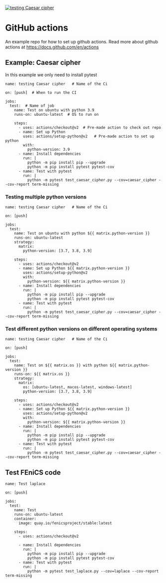 [![testing Caesar cipher](https://github.com/finsberg/2021-12-06-github-actions/actions/workflows/main.yml/badge.svg)](https://github.com/finsberg/2021-12-06-github-actions/actions/workflows/main.yml)

# GitHub actions

An example repo for how to set up github actions. 
Read more about github actions at https://docs.github.com/en/actions


## Example: Caesar cipher
In this example we only need to install pytest

```
name: testing Caesar cipher   # Name of the Ci

on: [push]  # When to run the CI

jobs:
  test:  # Name of job
    name: Test on ubuntu with python 3.9
    runs-on: ubuntu-latest  # OS to run on
    
    steps:
      - uses: actions/checkout@v2  # Pre-made action to check out repo
      - name: Set up Python
        uses: actions/setup-python@v2   # Pre-made action to set up python 
        with:
          python-version: 3.9
      - name: Install dependencies
        run: |
          python -m pip install pip --upgrade
          python -m pip install pytest pytest-cov
      - name: Test with pytest
        run: |
          python -m pytest test_caesar_cipher.py --cov=caesar_cipher --cov-report term-missing
```

### Testing multiple python versions

```
name: testing Caesar cipher   # Name of the Ci

on: [push] 

jobs:
  test:
    name: Test on ubuntu with python ${{ matrix.python-version }}
    runs-on: ubuntu-latest
    strategy:
      matrix:
        python-version: [3.7, 3.8, 3.9]

    steps:
      - uses: actions/checkout@v2
      - name: Set up Python ${{ matrix.python-version }}
        uses: actions/setup-python@v2
        with:
          python-version: ${{ matrix.python-version }}
      - name: Install dependencies
        run: |
          python -m pip install pip --upgrade
          python -m pip install pytest pytest-cov
      - name: Test with pytest
        run: |
          python -m pytest test_caesar_cipher.py --cov=caesar_cipher --cov-report term-missing
```


### Test different python versions on different operating systems


```
name: testing Caesar cipher   # Name of the Ci

on: [push]

jobs:
  test:
    name: Test on ${{ matrix.os }} with python ${{ matrix.python-version }}
    runs-on: ${{ matrix.os }}
    strategy:
      matrix:
        os: [ubuntu-latest, macos-latest, windows-latest]
        python-version: [3.7, 3.8, 3.9]

    steps:
      - uses: actions/checkout@v2
      - name: Set up Python ${{ matrix.python-version }}
        uses: actions/setup-python@v2
        with:
          python-version: ${{ matrix.python-version }}
      - name: Install dependencies
        run: |
          python -m pip install pip --upgrade
          python -m pip install pytest pytest-cov
      - name: Test with pytest
        run: |
          python -m pytest test_caesar_cipher.py --cov=caesar_cipher --cov-report term-missing
```

## Test FEniCS code


```
name: Test laplace

on: [push]

jobs:
  test:
    name: Test
    runs-on: ubuntu-latest
    container:
      image: quay.io/fenicsproject/stable:latest

    steps:
      - uses: actions/checkout@v2

      - name: Install dependencies
        run: |
          python -m pip install pip --upgrade
          python -m pip install pytest pytest-cov
      - name: Test with pytest
        run: |
          python -m pytest test_laplace.py --cov=laplace --cov-report term-missing
